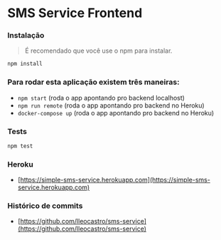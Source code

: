 # SMS Service Frontend

### Instalação

> É recomendado que você use o npm para instalar.

```bash
npm install
```
### Para rodar esta aplicação existem três maneiras:

- `npm start` (roda o app apontando pro backend localhost)
- `npm run remote` (roda o app apontando pro backend no Heroku)
- `docker-compose up` (roda o app apontando pro backend no Heroku)

### Tests
```bash
npm test
```

### Heroku
- [https://simple-sms-service.herokuapp.com](https://simple-sms-service.herokuapp.com)

### Histórico de commits
- [https://github.com/lleocastro/sms-service](https://github.com/lleocastro/sms-service)
